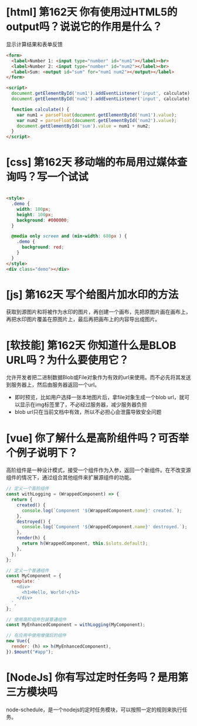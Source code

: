 # [html] 第162天 你有使用过HTML5的output吗？说说它的作用是什么？

显示计算结果和表单反馈

```html
<form>
  <label>Number 1: <input type="number" id="num1"></label><br>
  <label>Number 2: <input type="number" id="num2"></label><br>
  <label>Sum: <output id="sum" for="num1 num2"></output></label>
</form>

<script>
  document.getElementById('num1').addEventListener('input', calculate);
  document.getElementById('num2').addEventListener('input', calculate);

  function calculate() {
    var num1 = parseFloat(document.getElementById('num1').value);
    var num2 = parseFloat(document.getElementById('num2').value);
    document.getElementById('sum').value = num1 + num2;
  }
</script>

```

# [css] 第162天 移动端的布局用过媒体查询吗？写一个试试

```html

<style>
  .demo {
    width: 100px;
    height: 100px;
    background: #000000;
  }

  @media only screen and (min-width: 680px ) {
    .demo {
      background: red;
    }
  }
</style>
<div class="demo"></div>
```

# [js] 第162天 写个给图片加水印的方法

获取到源图片和将被作为水印的图片，再创建一个画布，先把原图片画在画布上，再把水印图片覆盖在原图片上，最后再把画布上的内容导出成图片。

# [软技能] 第162天 你知道什么是BLOB URL吗？为什么要使用它？

允许开发者把二进制数据Blob或File对象作为有效的url来使用。而不必先将其发送到服务器上，然后由服务器返回一个url。
- 即时预览，比如用户选择一张本地图片后，拿file对象生成一个blob url，就可以显示在img标签里了，不必经过服务器，减少服务器负担
- blob url只在当前文档中有效，所以不必担心会泄露导致安全问题

# [vue] 你了解什么是高阶组件吗？可否举个例子说明下？

高阶组件是一种设计模式，接受一个组件作为入参，返回一个新组件。在不改变源组件的情况下，通过组合其他组件来扩展源组件的功能。

```javascript
// 定义一个高阶组件
const withLogging = (WrappedComponent) => {
  return {
    created() {
      console.log(`Component '${WrappedComponent.name}' created.`);
    },
    destroyed() {
      console.log(`Component '${WrappedComponent.name}' destroyed.`);
    },
    render(h) {
      return h(WrappedComponent, this.$slots.default);
    },
  };
};

// 定义一个普通组件
const MyComponent = {
  template: `
    <div>
      <h1>Hello, World!</h1>
    </div>
  `,
};

// 使用高阶组件包装普通组件
const MyEnhancedComponent = withLogging(MyComponent);

// 在应用中使用增强后的组件
new Vue({
  render: (h) => h(MyEnhancedComponent),
}).$mount("#app");
```
# [NodeJs] 你有写过定时任务吗？是用第三方模块吗

node-schedule，是一个nodejs的定时任务模块，可以按照一定的规则来执行任务。
